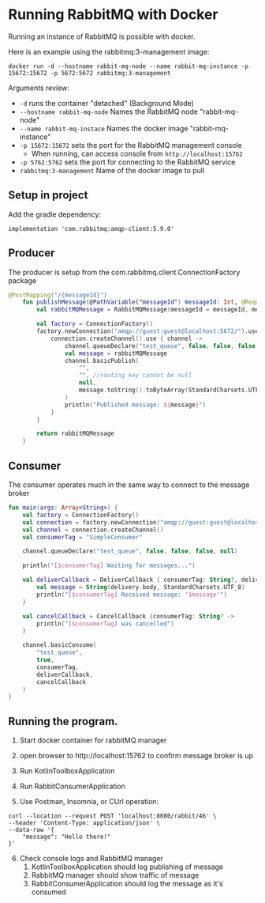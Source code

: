 # Running RabbitMQ with Docker

Running an instance of RabbitMQ is possible with docker.

Here is an example using the rabbitmq:3-management image:

```
docker run -d --hostname rabbit-mq-node --name rabbit-mq-instance -p 15672:15672 -p 5672:5672 rabbitmq:3-management
```

Arguments review:

* `-d` runs the container "detached" (Background Mode)
* `--hostname rabbit-mq-node` Names the RabbitMQ node "rabbit-mq-node"
* `--name rabbit-mq-instace` Names the docker image "rabbit-mq-instance"
* `-p 15672:15672` sets the port for the RabbitMQ management console
  * When running, can access console from `http://localhost:15762`
* `-p 5762:5762` sets the port for connecting to the RabbitMQ service
* `rabbitmq:3-management` Name of the docker image to pull

## Setup in project

Add the gradle dependency:

```
implementation 'com.rabbitmq:amqp-client:5.9.0'
```

## Producer

The producer is setup from the com.rabbitmq.client.ConnectionFactory package

```kotlin
@PostMapping("/{messageId}")
    fun publishMessage(@PathVariable("messageId") messageId: Int, @RequestBody messageBody: RabbitMQMessage): RabbitMQMessage? {
        val rabbitMQMessage = RabbitMQMessage(messageId = messageId, message = messageBody.message, date = Instant.now())

        val factory = ConnectionFactory()
        factory.newConnection("amqp://guest:guest@localhost:5672/").use { connection ->
            connection.createChannel().use { channel ->
                channel.queueDeclare("test_queue", false, false, false, null)
                val message = rabbitMQMessage
                channel.basicPublish(
                    "",
                    "", //routing key cannot be null
                    null,
                    message.toString().toByteArray(StandardCharsets.UTF_8)
                )
                println("Published message: ${message}")
            }
        }

        return rabbitMQMessage
    }
```

## Consumer

The consumer operates much in the same way to connect to the message broker

```kotlin
fun main(args: Array<String>) {
    val factory = ConnectionFactory()
    val connection = factory.newConnection("amqp://guest:guest@localhost:5672/")
    val channel = connection.createChannel()
    val consumerTag = "SimpleConsumer"

    channel.queueDeclare("test_queue", false, false, false, null)

    println("[$consumerTag] Waiting for messages...")

    val deliverCallback = DeliverCallback { consumerTag: String?, delivery: Delivery ->
        val message = String(delivery.body, StandardCharsets.UTF_8)
        println("[$consumerTag] Received message: '$message'")
    }

    val cancelCallback = CancelCallback {consumerTag: String? ->
        println("[$consumerTag] was cancelled")
    }

    channel.basicConsume(
        "test_queue",
        true,
        consumerTag,
        deliverCallback,
        cancelCallback
    )
}
```

## Running the program. 

1) Start docker container for rabbitMQ manager

2) open browser to http://localhost:15762 to confirm message
broker is up

3) Run KotlinToolboxApplication

4) Run RabbitConsumerApplication

5) Use Postman, Insomnia, or CUrl operation:

```curl
curl --location --request POST 'localhost:8080/rabbit/46' \
--header 'Content-Type: application/json' \
--data-raw '{
    "message": "Hello there!"
}'
```

6) Check console logs and RabbitMQ manager
   1) KotlinToolboxApplication should log publishing of message
   2) RabbitMQ manager should show traffic of message
   3) RabbitConsumerApplication should log the message as it's consumed

